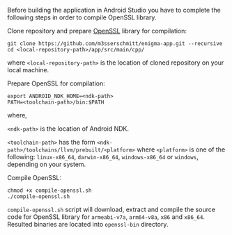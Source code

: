 Before building the application in Android Studio you have to complete the following steps in order to compile OpenSSL library.

Clone repository and prepare [OpenSSL](https://www.openssl.org/) library for compilation:

```
git clone https://github.com/m3sserschmitt/enigma-app.git --recursive 
cd <local-repository-path>/app/src/main/cpp/
```

where `<local-repository-path>` is the location of cloned repository on your local machine.

Prepare OpenSSL for compilation:

```
export ANDROID_NDK_HOME=<ndk-path>
PATH=<toolchain-path>/bin:$PATH
```

where,

`<ndk-path>` is the location of Android NDK.

`<toolchain-path>` has the form `<ndk-path>/toolchains/llvm/prebuilt/<platform>` where `<platform>` is one of the following: `linux-x86_64`, `darwin-x86_64`, `windows-x86_64` or `windows`, depending on your system.

Compile OpenSSL:

```
chmod +x compile-openssl.sh
./compile-openssl.sh
```

`compile-openssl.sh` script will download, extract and compile the source code for OpenSSL library for `armeabi-v7a`, `arm64-v8a`, `x86` and `x86_64`. Resulted binaries are located into `openssl-bin` directory.


